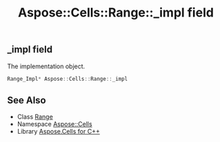 ﻿---
title: Aspose::Cells::Range::_impl field
linktitle: _impl
second_title: Aspose.Cells for C++ API Reference
description: 'Aspose::Cells::Range::_impl field. The implementation object in C++.'
type: docs
weight: 5800
url: /cpp/aspose.cells/range/_impl/
---
## _impl field


The implementation object.

```cpp
Range_Impl* Aspose::Cells::Range::_impl
```

## See Also

* Class [Range](../)
* Namespace [Aspose::Cells](../../)
* Library [Aspose.Cells for C++](../../../)
